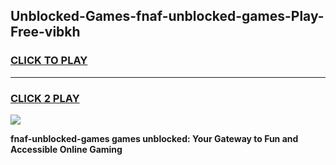 
## Unblocked-Games-fnaf-unblocked-games-Play-Free-vibkh
<h3>
<a href="https://premium76.site?title=fnaf-unblocked-games&ref=09A">CLICK TO PLAY</a></h3>
<hr>

<h3>
<a href="https://premium76.site?title=fnaf-unblocked-games&ref=09A">CLICK 2 PLAY</a>
  
</h3>

<a href="https://premium76.site?title=fnaf-unblocked-games&ref=09A"><img src="https://clearcache.store/games.png"></a>


**fnaf-unblocked-games games unblocked: Your Gateway to Fun and Accessible Online Gaming**
